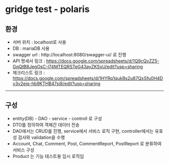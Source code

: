 # gridge test - polaris

## 환경
* 서버 위치 : localhost로 사용
* DB : mariaDB 사용
* swagger url : http://localhost:8080/swagger-ui/ 로 진행
* API 명세서 링크 : https://docs.google.com/spreadsheets/d/1Q9cQvZZ5-GqQtB8JegOsC-l74MTEQRSTeG43ayZKSxU/edit?usp=sharing
* 체크리스트 링크 : https://docs.google.com/spreadsheets/d/1HYRq1qukBs2u87QxSfu0H4Dv3v2eiq-hb9KTHB47sj8/edit?usp=sharing

---
## 구성
* entity(DB) - DAO - service - controll 로 구성
* DTO를 정의하여 객체간 데이터 전송
* DAO에서는 CRUD를 진행, service에서 서비스 로직 구현, controller에서는 유효성 검사와 validation을 수행
* Account, Chat, Comment, Post, CommentReport, PostReport 로 분류하여 서비스 구성
* Product 는 기능 테스트용 임시 로직임

